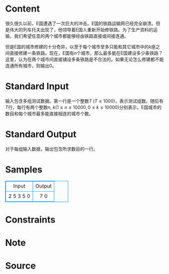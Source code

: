 
# Content

很久很久以前，E国遭遇了一次巨大的冲击。E国的铁路运输网已经完全崩溃。但是伟大的列车托夫出现了，他领导着E国人重新开始修铁路。为了生产资料的运输，我们希望任意的两个城市都能够经由铁路直接或间接连通。

但是E国的城市修建的十分奇异，以至于每个城市至多只能和其它城市中的$k$座之间直接修建一条铁路。现在，E国有$n$个城市，那么最多能在E国建设多少条铁路？这里，认为在两个城市间直接铺设多条铁路是不合法的。如果无论怎么修建都不能连通所有城市，则输出$0$。

# Standard Input

输入包含多组测试数据。第一行是一个整数$T$ ($T\leq 1000$)，表示测试组数。随后有$T$行，每行有两个整数$n$, $k$($1\leq n\leq 10000, 0\leq k\leq 10000$)分别表示，E国城市的数目和每个城市最多能直接相连的城市个数。

# Standard Output

对于每组输入数据，输出包含所求数目的一行。

# Samples

<style>
        table,table tr th, table tr td { border:1px solid #0094ff; }
        table { width: 200px; min-height: 25px; line-height: 25px; text-align: center; border-collapse: collapse;}   
    </style>
<table>
	<tr>
		<td>Input</td>
		<td>Output</td>
	</tr>
<tr><td>2
5 3
5 0</td><td>7
0</td></tr></table>


# Constraints



# Note



# Source


